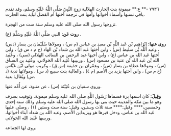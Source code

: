 ٧٩٣٦ -** ع:** ميمونة بنت الحارث الهلالية زوج النَّبِيّ صَلَّى اللَّهُ عَلَيْهِ وسلم، وقد تقدم باقي نسبها وأسماء أخواتها وأمها في ترجمة أختها أم الفضل لبابة بنت الحارث.

تزوجها رسول الله صلى الله عليه وسلم سنة ست من الهجرة.

**روت عَن:** النبي صَلَّى اللَّهُ عَلَيْهِ وسَلَّمَ (ع) .

**روى عنها:** إِبْرَاهِيم بْن عَبد اللَّهِ بْن معبد بن عباس (م س) ، ومولاها سُلَيْمان بن يسار (دس) ، وعبد اللَّه بْن سليط (س) ، وابن أختها عَبد الله بن شداد بْن الهاد (خ م د س ق) ، وابن أختها عَبد الله بن عباس (ع) ، وابن أخيها عبد الرحمن بن السائب الهلالي (سي) ، وعُبَيد الله بْن عَبد الله بْن عتبة بن مسعود (س) ، وربيبها عُبَيد الله الخولاني، وعُبَيد بن السباق (س) ، ومولاها عطاء بن يسار (س) ، وعِمْران بن حذيفة (س ق) ، وكريب مولى ابْن عَبَّاس (خ م س) ، وابن أختها يزيد بن الأصم (م ٤) ، والعالية بنت سبيع (د س) ، ومولاتها ندبة (د س) ويُقال: بدية.

وروى سفيان بن عُيَيْنَة (س) ، عن منبوذ، عن أُمِّه عنها.

**وقِيلَ:** كان اسمها برة فسماها رَسُول اللَّهِ صلى الله عليه وسلم ميمونة. وتوفيت بسرف وهو ما بين مكة والمدينة حيث بنى بها رسول الله صلى الله عليه وسلم وذلك سنة إحدى وخمسين،**** وقيل:**** سنة ثلاث وستين، وقيل: سنة ست وستين (١) ، وصلى عليها عَبد الله بن عباس، ودخل قبرها هو ويزيدابن الأصم، وعبد الله بن شداد أبناء أخواتها، وربيبها عُبَيد الله الخولاني.

روى لها الجماعة.